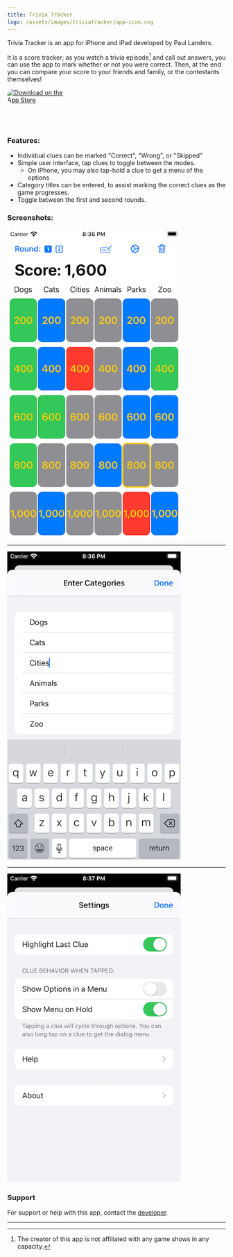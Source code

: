 ```yaml
---
title: Trivia Tracker
logo: /assets/images/triviatracker/app-icon.svg
---
```


Trivia Tracker is an app for iPhone and iPad developed by Paul Landers.

It is a score tracker; as you watch a trivia episode[^1] and call out answers, you can use the app to mark whether or not you were correct. Then, at the end you can compare your score to your friends and family, or the contestants themselves!

<a href="https://apps.apple.com/us/app/trivia-tracker/id1540451770?itsct=apps_box&amp;itscg=30200" class="not-prose" style="display: inline-block; overflow: hidden; border-top-left-radius: 13px; border-top-right-radius: 13px; border-bottom-right-radius: 13px; border-bottom-left-radius: 13px; width: 150px; height: 83px;"><img src="https://tools.applemediaservices.com/api/badges/download-on-the-app-store/black/en-US?size=250x83&amp;releaseDate=1605657600&h=a3ebb5ba3358dc3aa77b89a498f77a60" alt="Download on the App Store" style="border-top-left-radius: 13px; border-top-right-radius: 13px; border-bottom-right-radius: 13px; border-bottom-left-radius: 13px; width: 250px; height: 83px;"></a>

### Features:
* Individual clues can be marked "Correct", "Wrong", or "Skipped"
* Simple user interface, tap clues to toggle between the modes.
  * On iPhone, you may also tap-hold a clue to get a menu of the options
* Category titles can be entered, to assist marking the correct clues as the game progresses. 
* Toggle between the first and second rounds.

### Screenshots:
![Standard Usage](/assets/images/triviatracker/usage.png)
- - -
![Category Entry](/assets/images/triviatracker/categories.png "Category titles should be kept short")
- - -
![Settings](/assets/images/triviatracker/settings.png)

### Support
For support or help with this app, contact the [developer](mailto:paul@thelanders.family).

- - -

[^1]: The creator of this app is not affiliated with any game shows in any capacity. 
